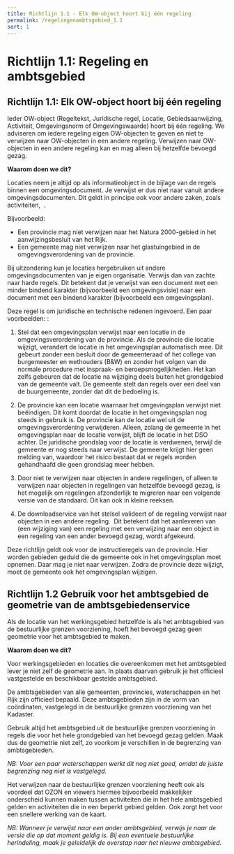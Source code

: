 ```yaml
---
title: Richtlijn 1.1 - Elk OW-object hoort bij één regeling 
permalink: /regelingenambtsgebied_1.1
sort: 1
---
```


# Richtlijn 1.1: Regeling en ambtsgebied


**Richtlijn 1.1: Elk OW-object hoort bij één regeling**
----------------
Ieder OW-object (Regeltekst, Juridische regel, Locatie, Gebiedsaanwijzing, Activiteit, Omgevingsnorm of Omgevingswaarde) hoort bij één regeling. We adviseren om iedere regeling eigen OW-objecten te geven en niet te verwijzen naar OW-objecten in een andere regeling. Verwijzen naar OW-objecten in een andere regeling kan en mag alleen bij hetzelfde bevoegd gezag. 

**Waarom doen we dit?** 

Locaties neem je altijd op als informatieobject in de bijlage van de regels binnen een omgevingsdocument. Je verwijst er dus niet naar vanuit andere omgevingsdocumenten. Dit geldt in principe ook voor andere zaken, zoals activiteiten​,​ ​     ​. 

Bijvoorbeeld: 
- Een provincie mag niet verwijzen naar het Natura 2000-gebied in het aanwijzingsbesluit van het Rijk.  
- Een gemeente mag niet verwijzen naar het glastuingebied in de omgevingsverordening van de provincie. 

Bij uitzondering kun je locaties hergebruiken uit andere omgevingsdocumenten van je eigen organisatie. Verwijs dan van zachte naar harde regels. Dit betekent dat je verwijst van een document met een minder bindend karakter (bijvoorbeeld een omgevingsvisie) naar een document met een bindend karakter (bijvoorbeeld een omgevingsplan). 

Deze regel is om juridische en technische redenen ingevoerd​. Een paar voorbeelden: ​​:​ 

1. Stel dat een omgevingsplan verwijst naar een locatie in de omgevingsverordening van de provincie. Als de provincie die locatie wijzigt, verandert de locatie in het omgevingsplan automatisch mee. Dit gebeurt zonder een besluit door de gemeenteraad of het college van burgemeester en wethouders (B&W) en zonder het volgen van de normale procedure met inspraak- en beroepsmogelijkheden. Het kan zelfs gebeuren dat de locatie na wijziging deels buiten het grondgebied van de gemeente valt. De gemeente stelt dan regels over een deel van de buurgemeente, zonder dat dit de bedoeling is. 

2. De provincie kan een locatie waarnaar het omgevingsplan verwijst niet beëindigen. Dit komt doordat de locatie in het omgevingsplan nog steeds in gebruik is. De provincie kan de locatie wel uit de omgevingsverordening verwijderen. Alleen, zolang de gemeente in het omgevingsplan naar de locatie verwijst, blijft de locatie in het DSO achter. De juridische grondslag voor de locatie is verdwenen, terwijl de gemeente er nog steeds naar verwijst. De gemeente krijgt hier geen melding van, waardoor het risico bestaat dat er regels worden gehandhaafd die geen grondslag meer hebben.  

3. Door niet te verwijzen naar objecten in andere regelingen, of alleen te verwijzen naar objecten in regelingen van hetzelfde bevoegd gezag, is het mogelijk om regelingen afzonderlijk te migreren naar een volgende versie van de standaard. Dit kan ook in kleine reeksen. 

4. De downloadservice van het stelsel valideert of de regeling verwijst naar objecten in een andere regeling. ​     ​Dit betekent dat het aanleveren van (een wijziging van) een regeling met een verwijzing naar een object in een regeling van een ander bevoegd gezag, wordt afgekeurd. 

​​​Deze richtlijn geldt ook voor de ​​instructieregels van de provincie. Hier worden gebieden geduid die de gemeente ook in het omgevingsplan moet opnemen. Daar mag je niet naar verwijzen. Zodra de provincie deze wijzigt, moet de gemeente ook het omgevingsplan wijzigen.​​ 

**Richtlijn 1.2 Gebruik voor het ambtsgebied de geometrie van de ambtsgebiedenservice**
----------------
Als de locatie van het werkingsgebied hetzelfde is als het ambtsgebied van de bestuurlijke grenzen voorziening, hoeft het bevoegd gezag geen geometrie voor het ambtsgebied te maken. 

**Waarom doen we dit?**

Voor werkingsgebieden en locaties die overeenkomen met het ambtsgebied lever je niet zelf de geometrie aan. In plaats daarvan gebruik je het officieel vastgestelde en beschikbaar gestelde ambtsgebied.  

De ambtsgebieden van alle gemeenten, provincies, waterschappen en het Rijk zijn officieel bepaald. Deze ambtsgebieden zijn in de vorm van coördinaten, vastgelegd in de bestuurlijke grenzen voorziening van het Kadaster.  

Gebruik altijd het ambtsgebied uit de bestuurlijke grenzen voorziening in regels die voor het hele grondgebied van het bevoegd gezag gelden. Maak dus de geometrie niet zelf, zo voorkom je verschillen in de begrenzing van ambtsgebieden.  

​*NB: Voor een paar waterschappen werkt dit nog niet goed, omdat de juiste begrenzing nog niet is vastgelegd.* 

Het verwijzen naar de bestuurlijke grenzen voorziening heeft ook als voordeel dat OZON en viewers hiermee bijvoorbeeld makkelijker onderscheid kunnen maken tussen activiteiten die in het hele ambtsgebied gelden en activiteiten die in een beperkt gebied gelden. Ook zorgt het voor een snellere werking van de kaart. 

*NB: Wanneer je verwijst naar een ander ambtsgebied, verwijs je naar de versie die op dat moment geldig is. Bij een eventuele bestuurlijke herindeling, maak je geleidelijk de overstap naar het nieuwe ambtsgebied.* 
